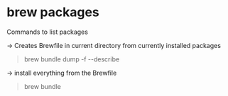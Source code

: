 # brew packages

Commands to list packages

→ Creates Brewfile in current directory from currently installed packages

> brew bundle dump -f --describe

→ install everything from the Brewfile

> brew bundle
